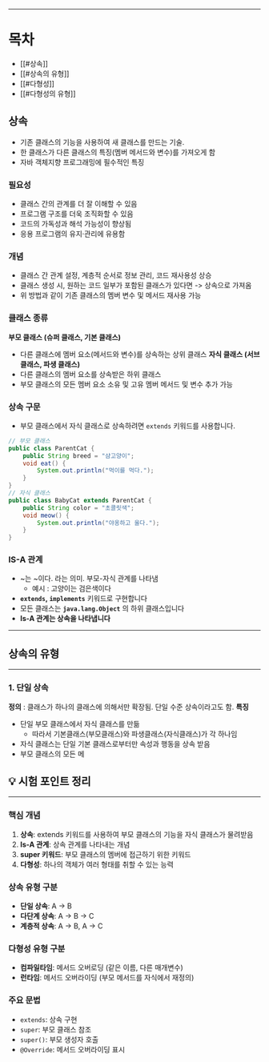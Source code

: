 
---
# 목차
- [[#상속]]
- [[#상속의 유형]]
- [[#다형성]]
- [[#다형성의 유형]]

## 상속
- 기존 클래스의 기능을 사용하여 새 클래스를 만드는 기술.
- 한 클래스가 다른 클래스의 특징(멤버 메서드와 변수)를 가져오게 함
- 자바 객체지향 프로그래밍에 필수적인 특징
### 필요성
- 클래스 간의 관계를 더 잘 이해할 수 있음
- 프로그램 구조를 더욱 조직화할 수 있음
- 코드의 가독성과 해석 가능성이 향상됨
- 응용 프로그램의 유지·관리에 유용함
### 개념
- 클래스 간 관계 설정, 계층적 순서로 정보 관리, 코드 재사용성 상승
- 클래스 생성 시, 원하는 코드 일부가 포함된 클래스가 있다면 -> 상속으로 가져옴
- 위 방법과 같이 기존 클래스의 멤버 변수 및 메서드 재사용 가능
### 클래스 종류
**부모 클래스 (슈퍼 클래스, 기본 클래스)**
- 다른 클래스에 멤버 요소(메서드와 변수)를 상속하는 상위 클래스
**자식 클래스 (서브클래스, 파생 클래스)**
- 다른 클래스의 멤버 요소를 상속받은 하위 클래스
- 부모 클래스의 모든 멤버 요소 소유 및 고유 멤버 메서드 및 변수 추가 가능
### 상속 구문
- 부모 클래스에서 자식 클래스로 상속하려면 `extends` 키워드를 사용합니다.
```java
// 부모 클래스 
public class ParentCat { 
	public String breed = "샴고양이"; 
	void eat() { 
		System.out.println("먹이를 먹다."); 
	} 
} 
// 자식 클래스 
public class BabyCat extends ParentCat { 
	public String color = "초콜릿색"; 
	void meow() { 
		System.out.println("야옹하고 울다."); 
	} 
}
```
### IS-A 관계
- ~는 ~이다. 라는 의미. 부모-자식 관계를 나타냄
	- 예시 : 고양이는 검은색이다
- **`extends`, `implements`** 키워드로 구현합니다
- 모든 클래스는 **`java.lang.Object`** 의 하위 클래스입니다
- **Is-A 관계는 상속을 나타냅니다**
---
## 상속의 유형
---
### 1. 단일 상속
**정의** : 클래스가 하나의 클래스에 의해서만 확장됨. 단일 수준 상속이라고도 함.
**특징** 
- 단일 부모 클래스에서 자식 클래스를 만듦
	- 따라서 기본클래스(부모클래스)와 파생클래스(자식클래스)가 각 하나임
- 자식 클래스는 단일 기본 클래스로부터만 속성과 행동을 상속 받음
- 부모 클래스의 모든 메



## 💡 시험 포인트 정리
---
### 핵심 개념

1. **상속**: extends 키워드를 사용하여 부모 클래스의 기능을 자식 클래스가 물려받음
2. **Is-A 관계**: 상속 관계를 나타내는 개념
3. **super 키워드**: 부모 클래스의 멤버에 접근하기 위한 키워드
4. **다형성**: 하나의 객체가 여러 형태를 취할 수 있는 능력
### 상속 유형 구분
- **단일 상속**: A → B
- **다단계 상속**: A → B → C
- **계층적 상속**: A → B, A → C
### 다형성 유형 구분
- **컴파일타임**: 메서드 오버로딩 (같은 이름, 다른 매개변수)
- **런타임**: 메서드 오버라이딩 (부모 메서드를 자식에서 재정의)
### 주요 문법
- `extends`: 상속 구현
- `super`: 부모 클래스 참조
- `super()`: 부모 생성자 호출
- `@Override`: 메서드 오버라이딩 표시